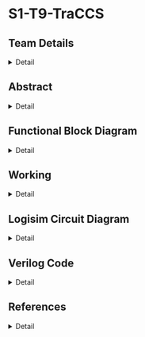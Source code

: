 # S1-T9-TraCCS

<!-- First Section -->
## Team Details
<details>
  <summary>Detail</summary>

  > Semester: 3rd Sem B. Tech. CSE

  > Section: S1

  > Team ID: T9

  > Member-1: Dhruv Sandilya, 231CS122, dhruvsandilya.231cs122@nitk.edu.in

  > Member-2: Sai Samanyu K, 231CS152, saisamanyukulakarni.231cs152@nitk.edu.in

  > Member-3: Vrishank Honnavalli, 231CS165, vrishanksh.231cs165@nitk.edu.in
</details>

<!-- Second Section -->
## Abstract
<details>
  <summary>Detail</summary>
  
>1. Motivation: In today’s world the traffic congestion problems are increasing exponentially.
Not only does this cause delays to the people driving it also delays the pedestrians and also
puts their safety at risk trying to navigate the busy intersections. It is imperative to have
a model that controls the traffic flow to ensure a safe and smooth transit for all the people,
which is why we have come up with TraCCS (Traffic Control and Coordination System).
>2. Problem Statement: The fixed-timing signals used today fail to adapt to fluctuating traffic
volumes throughout the day, leading to bottlenecks at busy intersections. In this project we
are going to implement a traffic light controller that controls crossroads consisting of a main
road (East-West) and an intersecting side road (North-South).
>3. Features:
>
>>• Adaptive Signal Control: Manually adjusting traffic light timings based on real-time
traffic conditions. This reduces wait times, prevents congestion, and optimizes traffic
flow.
>>
>>• Energy Efficiency: Integration of the the traffic light control system with clean, renew-
able solar energy to power the LED’s during daytime with a backup power source.
</details>

## Functional Block Diagram
<details>
  <summary>Detail</summary>
  

<img width="322" alt="S1-T9-TraCCS drawio" src="https://github.com/user-attachments/assets/d0bde9d9-4529-44f8-8c50-f18416734141">
</details>

<!-- Third Section -->
## Working
<details>
  <summary>Detail</summary>

  > The 4-way traffic light controller operates in a cyclic sequence to manage traffic for both North-South (NS) and East-West (EW) directions, adjusting the green light duration based on traffic conditions.

>>Reset: The system starts by resetting, ensuring all lights are in their initial states—NS or EW red.

>>Traffic Condition Detection: Based on the inputs for traffic conditions (low, moderate, high) for both NS and EW, the system determines the duration of the green light for each direction. There are nine possible combinations of traffic, from low-low to high-high.

>>NS Green: The NS traffic light turns green for a duration corresponding to the traffic (7 units for low, 14 for moderate, and 21 for high). The EW light remains red during this period.

>>NS Yellow: After the green light, NS turns yellow for 1 unit of time.

>>EW Green: Next, the EW light turns green, with a duration based on the EW traffic condition, while NS remains red.

>>EW Yellow: The EW light turns yellow for 1 unit before switching back to red.

>>Cycle Repeats: The process repeats, adjusting the green light duration for each direction according to the real-time traffic conditions.

>>NOTE : For an invalid input we feeded the system to take the M-M, Moderate-Moderate Value of Traffic.
</details>

<!-- Fourth Section -->
## Logisim Circuit Diagram
<details>
  <summary>Detail</summary>
  <details>
  <summary>TraCCS Main Circuit Module</summary>

  > ![MAIN](https://github.com/user-attachments/assets/3f7d2c50-fc73-4be7-aa55-b65db5513329)
</details>
<details>
  <summary>Sub-Modules of TraCCS</summary>
<details>
  <summary>Low traffic-Low traffic Module</summary>

  > ![low-low](https://github.com/user-attachments/assets/7e7a4ce4-b692-4e2d-b4dc-f478c0dfee2f)
</details>
<details>
  <summary>Low traffic-Moderate traffic Module</summary>

  > ![low mod](https://github.com/user-attachments/assets/c91771e5-921c-4766-aeb0-0385b18526e9)
</details>
<details>
  <summary>Low traffic-High traffic Module</summary>

  > ![low high](https://github.com/user-attachments/assets/505beb3d-dbd8-4662-af7b-6ab8073bca21)
</details>
<details>
  <summary>Moderate traffic-Low traffic Module</summary>

  > ![mod low](https://github.com/user-attachments/assets/6fda2c38-1cc5-4e33-8574-ba02887d9e18)
</details>
<details>
  <summary>Moderate traffic-Moderate traffic Module</summary>

  > ![mod-mod](https://github.com/user-attachments/assets/8508e5e6-9be2-4f6d-92fb-802988d1a3e4)
</details>
<details>
  <summary>Moderate traffic-High traffic Module</summary>

  > ![mod high](https://github.com/user-attachments/assets/e7f8340a-4802-4d41-9e74-507d1b16b459)
</details>
<details>
  <summary>High traffic-Low traffic Module</summary>

  > ![high low](https://github.com/user-attachments/assets/8974006f-f2fd-4d94-9a33-8c946101d428)
</details>
<details>
  <summary>High traffic-Moderate traffic Module</summary>

  > ![high mod](https://github.com/user-attachments/assets/e4ddd57a-2c44-4852-9863-58a622dcd5b7)
</details>
<details>
  <summary>High traffic-High traffic Module</summary>

  > ![high-high](https://github.com/user-attachments/assets/02c1dd60-a5e8-46cd-a522-420773413ea7)
</details>
<details>
  <summary>Traffic Selector Module</summary>

  > ![traffic selector](https://github.com/user-attachments/assets/9973aa5c-8b99-4c18-9d92-50003fd2a39f)
</details>
</details>
</details>

<!-- Fifth Section -->
## Verilog Code
<details>
  <summary>Detail</summary>
  >```verilog
module Traffic_Selector(
    input NS1, NS2, EW1, EW2,   // Inputs corresponding to the traffic signals
    output O1, O2, O3, O4, O5, O6, O7, O8, O9  // Outputs based on the logic given
);

// Inverters for the inputs
wire NS1_n, NS2_n, EW1_n, EW2_n;
not (NS1_n, NS1);
not (NS2_n, NS2);
not (EW1_n, EW1);
not (EW2_n, EW2);

// O1 = NS1'NS2'EW1'EW2'
and (O1, NS1_n, NS2_n, EW1_n, EW2_n);

// O2 = NS1'NS2'EW1'EW2
and (O2, NS1_n, NS2_n, EW1_n, EW2);

// O3 = NS1'NS2EW1'EW2'
and (O3, NS1_n, NS2_n, EW1, EW2_n);

// O4 = NS1'EW1'EW2'
and (O4, NS1_n, EW1_n, EW2_n);

// O5 = EW1EW2 + EW1NS2 + NS1NS2
wire EW1_EW2, EW1_NS2, NS1_NS2;
and (EW1_EW2, EW1, EW2);
and (EW1_NS2, EW1, NS2);
and (NS1_NS2, NS1, NS2);
or (O5, EW1_EW2, EW1_NS2, NS1_NS2);

// O6 = NS1'EW1EW2'
and (O6, NS1_n, EW1, EW2_n);

// O7 = NS1NS2'EW1'EW2'
and (O7, NS1, NS2_n, EW1_n, EW2_n);

// O8 = NS1NS2'EW1'EW2
and (O8, NS1, NS2_n, EW1_n, EW2);

// O9 = NS1NS2EW1EW2'
and (O9, NS1, NS2, EW1, EW2_n);

endmodule

module Enable_and_UpDown (
    input rst,      // Reset signal (0 or 1)
    input O1, O2, O3, O4, O5, O6, O7, O8, O9,  // Inputs O1 to O9
    output R1, R2, R3, R4, R5, R6, R7, R8, R9 // Outputs R1 to R9
);

    // XOR gates for each Ri = xor(rst, Oi)
    xor (R1, rst, O1);  // R1 = rst XOR O1
    xor (R2, rst, O2);  // R2 = rst XOR O2
    xor (R3, rst, O3);  // R3 = rst XOR O3
    xor (R4, rst, O4);  // R4 = rst XOR O4
    xor (R5, rst, O5);  // R5 = rst XOR O5
    xor (R6, rst, O6);  // R6 = rst XOR O6
    xor (R7, rst, O7);  // R7 = rst XOR O7
    xor (R8, rst, O8);  // R8 = rst XOR O8
    xor (R9, rst, O9);  // R9 = rst XOR O9

endmodule
module UpDownCounter (
    input clk,         // Clock signal
    input rst,         // Reset signal
    input enable,      // Enable signal (counting only when enable is high)
    input up_down,     // Up/Down control (1 = count up, 0 = count down)
    output A, B, C, D, E, F  // 6-bit output (A is MSB, F is LSB)
);
    // Internal wires for flip-flop outputs and logic
    wire qA, qB, qC, qD, qE, qF; // Flip-flop outputs
    wire dA, dB, dC, dD, dE, dF; // D inputs for flip-flops
    wire not_up_down;  // Inverted up_down signal
    wire and_enable_up, and_enable_down;  // AND gates for enable and up/down control

    // Invert up_down signal
    not(not_up_down, up_down);

    // A bit (MSB)
    xor(dA, qA, (enable & up_down));  // T-flip flop behavior using XOR for counting
    dff ffA(.clk(clk), .rst(rst), .d(dA), .q(qA));
    
    // B bit
    wire andAB;
    and(andAB, qA, enable);  // Toggle when A flips
    xor(dB, qB, (andAB & up_down));  // T-flip flop with enable and up/down
    dff ffB(.clk(clk), .rst(rst), .d(dB), .q(qB));
    
    // C bit
    wire andBC;
    and(andBC, qA, qB, enable);  // Toggle when both A and B flip
    xor(dC, qC, (andBC & up_down));  // T-flip flop with enable and up/down
    dff ffC(.clk(clk), .rst(rst), .d(dC), .q(qC));
    
    // D bit
    wire andCD;
    and(andCD, qA, qB, qC, enable);  // Toggle when A, B, and C flip
    xor(dD, qD, (andCD & up_down));  // T-flip flop with enable and up/down
    dff ffD(.clk(clk), .rst(rst), .d(dD), .q(qD));
    
    // E bit
    wire andDE;
    and(andDE, qA, qB, qC, qD, enable);  // Toggle when A, B, C, and D flip
    xor(dE, qE, (andDE & up_down));  // T-flip flop with enable and up/down
    dff ffE(.clk(clk), .rst(rst), .d(dE), .q(qE));
    
    // F bit (LSB)
    wire andEF;
    and(andEF, qA, qB, qC, qD, qE, enable);  // Toggle when A, B, C, D, and E flip
    xor(dF, qF, (andEF & up_down));  // T-flip flop with enable and up/down
    dff ffF(.clk(clk), .rst(rst), .d(dF), .q(qF));

    // Output assignment
    assign A = qA;
    assign B = qB;
    assign C = qC;
    assign D = qD;
    assign E = qE;
    assign F = qF;

endmodule
module UpDownCounter4bit (
    input clk,          // Clock signal
    input rst,          // Reset signal (active high)
    input enable,       // Enable signal (when 1, counting is enabled)
    input up_down,      // Up/Down control (1 = Up, 0 = Down)
    output A, B, C, D   // 4-bit output (A is MSB, D is LSB)
);

    wire qA, qB, qC, qD;    // Outputs of flip-flops
    wire dA, dB, dC, dD;    // D inputs for the flip-flops
    wire tA, tB, tC, tD;    // T inputs for toggling the counter
    wire not_up_down;        // Inverted up_down signal
    wire and_enable_tA, and_enable_tB, and_enable_tC, and_enable_tD; // AND gates for enable and T-flip control

    // Invert up_down signal
    not(not_up_down, up_down);

    // T-Flip Flop logic using XOR gates for Up/Down control
    // If up_down = 1, the counter counts up, otherwise it counts down.

    // Flip-flop for A (MSB)
    xor(tA, qA, up_down);             // Toggle A based on up_down signal
    and(and_enable_tA, enable, tA);   // Enable control for flip-flop A
    xor(dA, qA, and_enable_tA);       // D input for flip-flop A
    dff ffA(.clk(clk), .rst(rst), .d(dA), .q(qA));

    // Flip-flop for B
    xor(tB, qB, qA);                  // T-flip flop toggling based on previous bit (A)
    xor(tB_up, tB, up_down);          // XOR for up/down control
    and(and_enable_tB, enable, tB_up);
    xor(dB, qB, and_enable_tB);
    dff ffB(.clk(clk), .rst(rst), .d(dB), .q(qB));

    // Flip-flop for C
    xor(tC, qC, qB);                  // T-flip flop toggling based on previous bit (B)
    xor(tC_up, tC, up_down);
    and(and_enable_tC, enable, tC_up);
    xor(dC, qC, and_enable_tC);
    dff ffC(.clk(clk), .rst(rst), .d(dC), .q(qC));

    // Flip-flop for D (LSB)
    xor(tD, qD, qC);                  // T-flip flop toggling based on previous bit (C)
    xor(tD_up, tD, up_down);
    and(and_enable_tD, enable, tD_up);
    xor(dD, qD, and_enable_tD);
    dff ffD(.clk(clk), .rst(rst), .d(dD), .q(qD));

    // Output assignment
    assign A = qA;
    assign B = qB;
    assign C = qC;
    assign D = qD;

endmodule
module UpDownCounter5bit (
    input clk,          // Clock signal
    input rst,          // Reset signal (active high)
    input enable,       // Enable signal (when 1, counting is enabled)
    input up_down,      // Up/Down control (1 = Up, 0 = Down)
    output A, B, C, D, E  // 5-bit output (A is MSB, E is LSB)
);

    wire qA, qB, qC, qD, qE;  // Outputs of flip-flops
    wire dA, dB, dC, dD, dE;  // D inputs for the flip-flops
    wire tA, tB, tC, tD, tE;  // T inputs for toggling the counter
    wire not_up_down;          // Inverted up_down signal
    wire and_enable_tA, and_enable_tB, and_enable_tC, and_enable_tD, and_enable_tE; // AND gates for enable and T-flip control

    // Invert up_down signal
    not(not_up_down, up_down);

    // T-Flip Flop logic using XOR gates for Up/Down control
    // If up_down = 1, the counter counts up, otherwise it counts down.

    // Flip-flop for A (MSB)
    xor(tA, qA, up_down);             // Toggle A based on up_down signal
    and(and_enable_tA, enable, tA);   // Enable control for flip-flop A
    xor(dA, qA, and_enable_tA);       // D input for flip-flop A
    dff ffA(.clk(clk), .rst(rst), .d(dA), .q(qA));

    // Flip-flop for B
    xor(tB, qB, qA);                  // T-flip flop toggling based on previous bit (A)
    xor(tB_up, tB, up_down);          // XOR for up/down control
    and(and_enable_tB, enable, tB_up);
    xor(dB, qB, and_enable_tB);
    dff ffB(.clk(clk), .rst(rst), .d(dB), .q(qB));

    // Flip-flop for C
    xor(tC, qC, qB);                  // T-flip flop toggling based on previous bit (B)
    xor(tC_up, tC, up_down);
    and(and_enable_tC, enable, tC_up);
    xor(dC, qC, and_enable_tC);
    dff ffC(.clk(clk), .rst(rst), .d(dC), .q(qC));

    // Flip-flop for D
    xor(tD, qD, qC);                  // T-flip flop toggling based on previous bit (C)
    xor(tD_up, tD, up_down);
    and(and_enable_tD, enable, tD_up);
    xor(dD, qD, and_enable_tD);
    dff ffD(.clk(clk), .rst(rst), .d(dD), .q(qD));

    // Flip-flop for E (LSB)
    xor(tE, qE, qD);                  // T-flip flop toggling based on previous bit (D)
    xor(tE_up, tE, up_down);
    and(and_enable_tE, enable, tE_up);
    xor(dE, qE, and_enable_tE);
    dff ffE(.clk(clk), .rst(rst), .d(dE), .q(qE));

    // Output assignment
    assign A = qA;
    assign B = qB;
    assign C = qC;
    assign D = qD;
    assign E = qE;

endmodule

// D Flip-Flop module with asynchronous reset
module dff (
    input clk,      // Clock signal
    input rst,      // Reset signal
    input d,        // Data input
    output reg q    // Output of flip-flop
);
    always @(posedge clk or posedge rst) begin
        if (rst)
            q <= 1'b0;  // Reset the flip-flop output to 0
        else
            q <= d;     // Set the output to input data (D flip-flop behavior)
    end
endmodule
//1)LOW-LOW
module low_low(
    input A,
    input B,
    input C,
    input D,
    output N1,
    output N0,
    output W1,
    output W0
);

    // Intermediate wires for gates
    wire B_or_C_or_D;
    wire notB, notC, notD;
    
    // Calculate (B + C + D)
    or or1 (B_or_C_or_D, B, C, D);
    
    // Calculate NOTs for B, C, and D
    not not1 (notB, B);
    not not2 (notC, C);
    not not3 (notD, D);
    
    // Calculate N1
    and and1 (tempN1, A, B_or_C_or_D);
    not not4 (N1, tempN1);
    
    // Calculate N0
    and and2 (N0, notB, notC, notD);
    not not5 (N0, N0); // Invert the output for N0
    
    // Calculate W1
    and and3 (W1, A, B_or_C_or_D);
    
    // Calculate W0 (same as N0 in this case)
    and and4 (W0, notB, notC, notD);
    not not6 (W0, W0); // Invert the output for W0
endmodule


//2)LOW-MODERATE
module low_mod(
    input A,
    input B,
    input C,
    input D,
    input E,
    input F,
    output W1,  // East-West light (formerly N1)
    output W0,  // East-West light (formerly N0)
    output N1,  // North-South light (formerly W1)
    output N0   // North-South light (formerly W0)
);

// Intermediate signals
wire notA;
wire notB;
wire notC;
wire notD;
wire notE;
wire or1;

// Logic for East-West light (originally for North-South)
not (notA, A);
or (or1, B, C, D, E);
and (W1, notA, or1);  // Now W1 corresponds to N1
not (notB, B);
not (notC, C);
not (notD, D);
not (notE, E);
and (W0, notB, notC, notD, notE);  // Now W0 corresponds to N0

// Logic for North-South light (originally for East-West)
and (N1, A, or1);  // Now N1 corresponds to W1
and (N0, notB, notC, notD, notE);  // Now N0 corresponds to W0

endmodule


//3)LOW-HIGH
module low_high(
    input wire A, B, C, D, E, F, // Inputs
    output wire N1, N0, W1, W0   // Outputs
);

// Internal wires
wire not_A, not_B, not_C, not_D, not_E;
wire or_AB, or_ACDE, or_CDE, and_N0, and_W0, and_W1_temp, and_N1_temp;

// Negate inputs
not U1(not_A, A);
not U2(not_B, B);
not U3(not_C, C);
not U4(not_D, D);
not U5(not_E, E);

// W1 = (A + B)(A + C + D + E) (originally N1)
or  U6(or_AB, A, B);              // or_AB = A + B
or  U7(or_ACDE, A, C, D, E);      // or_ACDE = A + C + D + E
and U8(W1, or_AB, or_ACDE);       // W1 = (A + B)(A + C + D + E)

// W0 = ~A . ~C . ~D . ~E (originally N0)
and U9(and_W0, not_A, not_C, not_D, not_E);
assign W0 = and_W0;               // W0 = ~A . ~C . ~D . ~E

// N1 = ~A . ~B(C + D + E) (originally W1)
or  U10(or_CDE, C, D, E);         // or_CDE = C + D + E
and U11(and_N1_temp, not_A, not_B, or_CDE); // and_N1_temp = ~A . ~B(C + D + E)
assign N1 = and_N1_temp;          // N1 = ~A . ~B(C + D + E)

// N0 = ~A . ~C . ~D . ~E (originally W0)
assign N0 = and_W0;               // N0 = ~A . ~C . ~D . ~E

endmodule


//4)MODERATE-LOW
module mod_low(
    input A,
    input B,
    input C,
    input D,
    input E,
    input F,
    output N1,
    output N0,
    output W1,
    output W0
);

// Intermediate signals
wire notA;
wire notB;
wire notC;
wire notD;
wire notE;
wire or1;

// Logic for North-South light
not (notA, A);
or (or1, B, C, D, E);
and (N1, notA, or1);
not (notB, B);
not (notC, C);
not (notD, D);
not (notE, E);
and (N0, notB, notC, notD, notE);

// Logic for East-West light
and (W1, A, or1); // Reusing or1 for W1
and (W0, notB, notC, notD, notE); // Reusing the same not gates

endmodule

//5)MODERATE-MODERATE
module mod_mod(
    input A,
    input B,
    input C,
    input D,
    input E,
    output N1,
    output N0,
    output W1,
    output W0
);

    // Intermediate wires
    wire B_or_C_or_D_or_E;
    wire notB, notC, notD, notE;
    wire notB_and_C_and_D_and_E;
    
    // Calculate (B + C + D + E)
    or or1 (B_or_C_or_D_or_E, B, C, D, E);
    
    // Calculate NOTs for B, C, D, and E
    not not1 (notB, B);
    not not2 (notC, C);
    not not3 (notD, D);
    not not4 (notE, E);
    
    // Calculate (~B + ~C + ~D + ~E)
    wire notB_or_notC_or_notD_or_notE;
    or or2 (notB_or_notC_or_notD_or_notE, notB, notC, notD, notE);
    
    // Calculate (B.C.D.E)
    and and1 (notB_and_C_and_D_and_E, B, C, D, E);
    
    // Calculate N1
    wire tempN1;
    and and2 (tempN1, notB_or_notC_or_notD_or_notE, B_or_C_or_D_or_E);
    not not5 (N1, tempN1);
    
    // Calculate N0
    wire tempN0;
    or or3 (tempN0, (notB & notC & notD & notE), notB_and_C_and_D_and_E);
    not not6 (N0, tempN0);
    
    // Assign W1
    assign W1 = A;
    
    // Calculate W0
    wire tempW0;
    or or4 (tempW0, (notB & notC & notD & notE), notB_and_C_and_D_and_E);
    not not7 (W0, tempW0);

endmodule

//6)MODERATE-HIGH
module mod_high(
    input A, B, C, D, E, F,
    output N1, N0, W1, W0
);
    wire notA, notB, notC, notD, notE, notF;
    wire term1, term2, term3, term4, term5, term6;
    
    not (notA, A);
    not (notB, B);
    not (notC, C);
    not (notD, D);
    not (notE, E);
    not (notF, F);

    wire T1, T2, T3, T4, T5;
    
    or (T1, A, C, D, E, F);
    or (T2, A, notC, notD, notE, notF);
    or (T3, A, notB);
    or (T4, notA, B, C, D);
    or (T5, notA, B, C, E, F);

    and (N1, T1, T2, T3, T4, T5);

    wire termAB, termAC, termADE, termADF, term5, term6;
    
    and (termAB, A, B);
    and (termAC, A, C);
    and (termADE, A, D, E);
    and (termADF, A, D, F);
    and (term5, notB, C, D, E, F);
    and (term6, notA, notB, notC, notD, notE, notF);

    or (N0, termAB, termAC, termADE, termADF, term5, term6);

    or (W1, A, B);
    assign W0 = N0;

endmodule


//7)HIGH-LOW
module high_low(
    input wire A, B, C, D, E, F, // Inputs
    output wire N1, N0, W1, W0   // Outputs
);

// Internal wires
wire not_A, not_B, not_C, not_D, not_E;
wire or_AB, or_ACDE, or_CDE, and_N0, and_W0, and_W1_temp, and_N1_temp;

// Negate inputs
not U1(not_A, A);
not U2(not_B, B);
not U3(not_C, C);
not U4(not_D, D);
not U5(not_E, E);

// N1 = (A + B)(A + C + D + E)
or  U6(or_AB, A, B);              // or_AB = A + B
or  U7(or_ACDE, A, C, D, E);      // or_ACDE = A + C + D + E
and U8(N1, or_AB, or_ACDE);       // N1 = (A + B)(A + C + D + E)

// N0 = ~A . ~C . ~D . ~E
and U9(and_N0, not_A, not_C, not_D, not_E);
assign N0 = and_N0;               // N0 = ~A . ~C . ~D . ~E

// W1 = ~A . ~B(C + D + E)
or  U10(or_CDE, C, D, E);         // or_CDE = C + D + E
and U11(and_W1_temp, not_A, not_B, or_CDE); // and_W1_temp = ~A . ~B(C + D + E)
assign W1 = and_W1_temp;          // W1 = ~A . ~B(C + D + E)

// W0 = ~A . ~C . ~D . ~E (same as N0)
assign W0 = and_N0;               // W0 = ~A . ~C . ~D . ~E

endmodule


//8)HIGH MODERATE
module high_mod(
    input A, B, C, D, E, F,
    output N1, N0, W1, W0
);
    wire notA, notB, notC, notD, notE, notF;
    wire term1, term2, term3, term4, term5, term6;

    not (notA, A);
    not (notB, B);
    not (notC, C);
    not (notD, D);
    not (notE, E);
    not (notF, F);

    wire T1, T2, T3, T4, T5;

    or (T1, A, C, D, E, F);
    or (T2, A, notC, notD, notE, notF);
    or (T3, A, notB);
    or (T4, notA, B, C, D);
    or (T5, notA, B, C, E, F);

    and (N1, T1, T2, T3, T4, T5);

    wire termAB, termAC, termADE, termADF, term5, term6;

    and (termAB, A, B);
    and (termAC, A, C);
    and (termADE, A, D, E);
    and (termADF, A, D, F);
    and (term5, notB, C, D, E, F);
    and (term6, notA, notB, notC, notD, notE, notF);

    or (N0, termAB, termAC, termADE, termADF, term5, term6);

    or (W1, A, B);
    assign W0 = N0;

endmodule



//9)HIGH-HIGH
module high_high(
    input A,
    input B,
    input C,
    input D,
    input E,
    input F,
    output N1,
    output N0,
    output W1,
    output W0
);

    // Intermediate wires
    wire B_or_C_or_D_or_E_or_F;
    wire notB, notC, notD, notE, notF;
    wire notB_or_notD_or_notE;
    wire notB_or_notC;
    wire and1, and2, and3, and4;
    wire A_and_B_and_C_and_D_and_E_and_F;

    // Calculate (B + C + D + E + F)
    or or1 (B_or_C_or_D_or_E_or_F, B, C, D, E, F);
    
    // Calculate NOTs for B, C, D, E, and F
    not not1 (notB, B);
    not not2 (notC, C);
    not not3 (notD, D);
    not not4 (notE, E);
    not not5 (notF, F);
    
    // Calculate (~B + ~D + ~E)
    or or2 (notB_or_notD_or_notE, notB, notD, notE);
    
    // Calculate (~B + ~C)
    or or3 (notB_or_notC, notB, notC);
    
    // Calculate A AND B AND C AND D AND E AND F
    and and5 (A_and_B_and_C_and_D_and_E_and_F, A, B, C, D, E, F);
    
    // Calculate N1
    wire tempN1;
    and and6 (and1, B_or_C_or_D_or_E_or_F, notB_or_notD_or_notE);
    and and7 (and2, and1, notB_or_notC);
    not not6 (tempN1, A); // ~A
    and and8 (N1, and2, tempN1);
    
    // Calculate N0
    wire tempN0;
    or or4 (tempN0, A_and_B_and_C_and_D_and_E_and_F, (notB & (notC & D & notF) & notA));
    not not7 (N0, tempN0);

    // Calculate W1
    wire andBDEF, andBC, orW1;
    and and9 (andBDEF, B, D, E, F);
    and and10 (andBC, B, C);
    or or5 (orW1, andBDEF, andBC);
    or or6 (W1, orW1, A);

    // Calculate W0 (same as N0 in this case)
    or or7 (tempW0, A_and_B_and_C_and_D_and_E_and_F, (notB & (notC & D & notF) & notA));
    not not8 (W0, tempW0);

endmodule
```
```verilog
  module traffic_light_tb();

// Testbench signals
reg clk;
reg rst;
reg [1:0] traffic_NS;  // Traffic condition for North-South
reg [1:0] traffic_EW;  // Traffic condition for East-West
wire [1:0] NS_light;   // Output light for North-South
wire [1:0] EW_light;   // Output light for East-West

// Instantiate the traffic light controller module
traffic_light_controller uut (
    .clk(clk),
    .rst(rst),
    .traffic_NS(traffic_NS),
    .traffic_EW(traffic_EW),
    .NS_light(NS_light),
    .EW_light(EW_light)
);

always begin
    clk=0;
    
    forever #5 clk = ~clk;
end

initial begin
    rst = 1;
    #10 rst = 0; 

    // Test Case 1: Low Traffic on both North-South and East-West
    traffic_NS = 2'b00; 
    traffic_EW = 2'b00;  // Both Low
    #200;

    // Test Case 2: Moderate Traffic on North-South, Low Traffic on East-West
    traffic_NS = 2'b01; 
    traffic_EW = 2'b00;  // NS Moderate, EW Low
    #200;

    // Test Case 3: High Traffic on North-South, Low Traffic on East-West
    traffic_NS = 2'b10; 
    traffic_EW = 2'b00;  // NS High, EW Low
    #300;

    // Test Case 4: Low Traffic on North-South, Moderate Traffic on East-West
    traffic_NS = 2'b00; 
    traffic_EW = 2'b01;  // NS Low, EW Moderate
    #200;
    // Test Case 5: Low Traffic on North-South, High Traffic on East-West
    traffic_NS = 2'b00;
    traffic_EW = 2'b10;  // NS Low, EW High
    #300;

    // Test Case 6: High Traffic on both North-South and East-West
    traffic_NS = 2'b10; 
    traffic_EW = 2'b10;  // Both High
    #400;

    // Test Case 7: Moderate Traffic on both North-South and East-West
    traffic_NS = 2'b01; 
    traffic_EW = 2'b01;  // Both Moderate
    #300;

    // Test Case 8: Reset the system and restart
    rst = 1;  // Activate reset
    #10 rst = 0;  // Release reset
    traffic_NS = 2'b00; 
    traffic_EW = 2'b00;  // Restart with low traffic
    #200;


    $stop;  // End simulation
end

initial begin
    $monitor("At time %t: NS_light = %b, EW_light = %b, traffic_NS = %b, traffic_EW = %b", 
             $time, NS_light, EW_light, traffic_NS, traffic_EW);
end

endmodule
```

</details>

## References
<details>
  <summary>Detail</summary>
  
> Digital Design *M. Morris Mano, Michael D. Ciletti*
> 
  >[(Digital Design PDF)](http://surl.li/avkgxx)
>
> NOC *Hardware modeling using verilog, IIT Kharagpur*
> 
   >[(NPTEL Lectures)](https://nptel.ac.in/courses/106/105/106105165/)
>
> 555 Timer IC : Types, Construction, Working & Application
> 
   >[(555 Timer IC)](https://www.electricaltechnology.org/2014/12/555-timer.html)
> 
> Four Way Traffic Lights Circuit using 555 Timer IC
> 
   >[(www.circuitdigest.com/)](https://circuitdigest.com/electronic-circuits/four-way-traffic-light-circuit)
>
> Four Way Traffic Light Circuit
> 
   >[(www.circuits-diy.com)](https://www.circuits-diy.com/four-way-traffic-light-circuit/)
   
</details>
